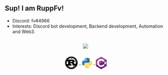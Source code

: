 ## Sup! I am RuppFv!
+ Discord: fv#4966
+ Interests: Discord bot development, Backend development, Automation and Web3.

##

<div align="center">
  <a href="https://github.com/DinizFv">
  <img height="180em" src="https://github-readme-stats.vercel.app/api?username=DRuppFv&show_icons=true&theme=dracula&icon_color=4073FF&title_color=4073FF&border_color=4073FF&custom_title=RuppFv's Github Stats"/>
</div>
<div style="display: inline_block" align="center"><br>
  <img align="center" alt="Rupp-Rust" height="50" width="50" src="https://raw.githubusercontent.com/devicons/devicon/master/icons/rust/rust-plain.svg">
  <img align="center" alt="Rupp-Python" height="40" width="40" src="https://raw.githubusercontent.com/devicons/devicon/master/icons/python/python-original.svg">
  <img align="center" alt="Rupp-Csharp" height="40" width="40" src="https://raw.githubusercontent.com/devicons/devicon/master/icons/csharp/csharp-original.svg">
</div>
  
##
